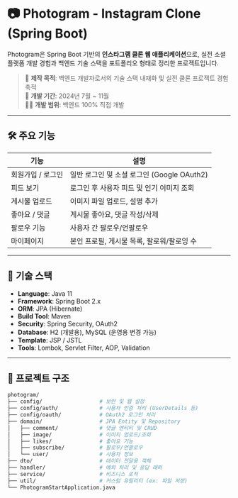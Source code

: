# 📷 Photogram - Instagram Clone (Spring Boot)

Photogram은 Spring Boot 기반의 **인스타그램 클론 웹 애플리케이션**으로, 실전 소셜 플랫폼 개발 경험과 백엔드 기술 스택을 포트폴리오 형태로 정리한 프로젝트입니다.

> 💼 **제작 목적**: 백엔드 개발자로서의 기술 스택 내재화 및 실전 클론 프로젝트 경험 축적  
> 📅 **개발 기간**: 2024년 7월 ~ 11월  
> 🧑‍💻 **개발 범위**: 백엔드 100% 직접 개발

---

## 🛠️ 주요 기능

| 기능            | 설명 |
|-----------------|------|
| 회원가입 / 로그인 | 일반 로그인 및 소셜 로그인 (Google OAuth2) |
| 피드 보기       | 로그인 후 사용자 피드 및 인기 이미지 조회 |
| 게시물 업로드   | 이미지 파일 업로드, 설명 추가 |
| 좋아요 / 댓글   | 게시물 좋아요, 댓글 작성/삭제 |
| 팔로우 기능     | 사용자 간 팔로우/언팔로우 |
| 마이페이지      | 본인 프로필, 게시물 목록, 팔로워/팔로잉 수 |

---

## 🔧 기술 스택

- **Language**: Java 11
- **Framework**: Spring Boot 2.x
- **ORM**: JPA (Hibernate)
- **Build Tool**: Maven
- **Security**: Spring Security, OAuth2
- **Database**: H2 (개발용), MySQL (운영용 변경 가능)
- **Template**: JSP / JSTL
- **Tools**: Lombok, Servlet Filter, AOP, Validation

---

## 📁 프로젝트 구조

```bash
photogram/
├── config/                  # 보안 및 웹 설정
├── config/auth/             # 사용자 인증 처리 (UserDetails 등)
├── config/oauth/            # OAuth2 로그인 처리
├── domain/                  # JPA Entity 및 Repository
│   ├── comment/             # 댓글 엔티티 및 CRUD
│   ├── image/               # 이미지 업로드/조회
│   ├── likes/               # 좋아요 기능
│   ├── subscribe/           # 팔로우/언팔로우
│   └── user/                # 사용자 정보
├── dto/                     # 데이터 전달용 객체
├── handler/                 # 예외 처리 및 응답 래퍼
├── service/                 # 비즈니스 로직
├── util/                    # 커스텀 유틸리티 (ex: 파일 저장)
└── PhotogramStartApplication.java
